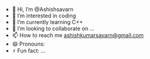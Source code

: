 - 👋 Hi, I’m @Ashishsavarn
- 👀 I’m interested in coding
- 🌱 I’m currently learning C++
- 💞️ I’m looking to collaborate on ...
- 📫 How to reach me ashishkumarsavarn@gmail.com
- 😄 Pronouns: 
- ⚡ Fun fact: ...

<!---
Ashishsavarn/Ashishsavarn is a ✨ special ✨ repository because its `README.md` (this file) appears on your GitHub profile.
You can click the Preview link to take a look at your changes.
--->
